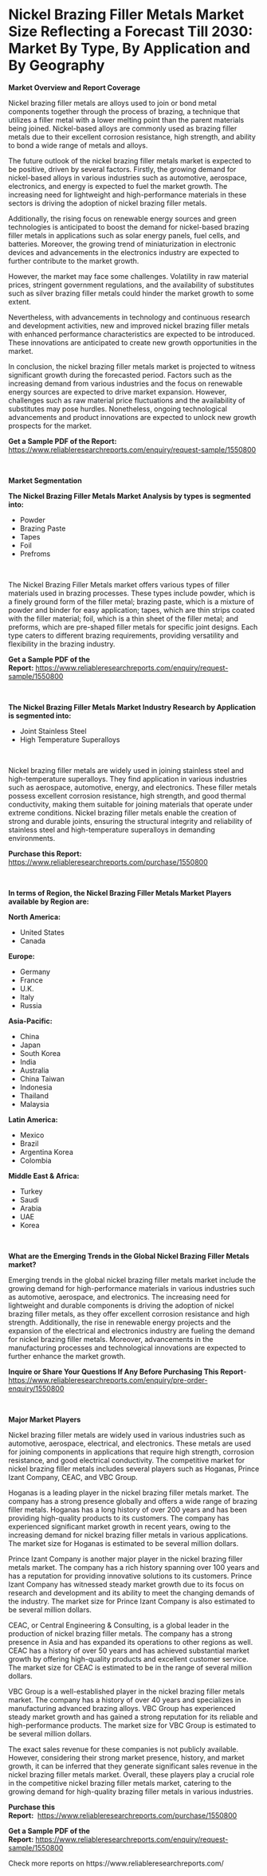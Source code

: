 <p><h1>Nickel Brazing Filler Metals Market Size Reflecting a Forecast Till 2030: Market By Type, By Application and By Geography</h1></p><p><strong>Market Overview and Report Coverage</strong></p>
<p><p>Nickel brazing filler metals are alloys used to join or bond metal components together through the process of brazing, a technique that utilizes a filler metal with a lower melting point than the parent materials being joined. Nickel-based alloys are commonly used as brazing filler metals due to their excellent corrosion resistance, high strength, and ability to bond a wide range of metals and alloys.</p><p>The future outlook of the nickel brazing filler metals market is expected to be positive, driven by several factors. Firstly, the growing demand for nickel-based alloys in various industries such as automotive, aerospace, electronics, and energy is expected to fuel the market growth. The increasing need for lightweight and high-performance materials in these sectors is driving the adoption of nickel brazing filler metals.</p><p>Additionally, the rising focus on renewable energy sources and green technologies is anticipated to boost the demand for nickel-based brazing filler metals in applications such as solar energy panels, fuel cells, and batteries. Moreover, the growing trend of miniaturization in electronic devices and advancements in the electronics industry are expected to further contribute to the market growth.</p><p>However, the market may face some challenges. Volatility in raw material prices, stringent government regulations, and the availability of substitutes such as silver brazing filler metals could hinder the market growth to some extent.</p><p>Nevertheless, with advancements in technology and continuous research and development activities, new and improved nickel brazing filler metals with enhanced performance characteristics are expected to be introduced. These innovations are anticipated to create new growth opportunities in the market.</p><p>In conclusion, the nickel brazing filler metals market is projected to witness significant growth during the forecasted period. Factors such as the increasing demand from various industries and the focus on renewable energy sources are expected to drive market expansion. However, challenges such as raw material price fluctuations and the availability of substitutes may pose hurdles. Nonetheless, ongoing technological advancements and product innovations are expected to unlock new growth prospects for the market.</p></p>
<p><strong>Get a Sample PDF of the Report:</strong> <a href="https://www.reliableresearchreports.com/enquiry/request-sample/1550800">https://www.reliableresearchreports.com/enquiry/request-sample/1550800</a></p>
<p>&nbsp;</p>
<p><strong>Market Segmentation</strong></p>
<p><strong>The Nickel Brazing Filler Metals Market Analysis by types is segmented into:</strong></p>
<p><ul><li>Powder</li><li>Brazing Paste</li><li>Tapes</li><li>Foil</li><li>Prefroms</li></ul></p>
<p>&nbsp;</p>
<p><p>The Nickel Brazing Filler Metals market offers various types of filler materials used in brazing processes. These types include powder, which is a finely ground form of the filler metal; brazing paste, which is a mixture of powder and binder for easy application; tapes, which are thin strips coated with the filler material; foil, which is a thin sheet of the filler metal; and preforms, which are pre-shaped filler metals for specific joint designs. Each type caters to different brazing requirements, providing versatility and flexibility in the brazing industry.</p></p>
<p><strong>Get a Sample PDF of the Report:</strong>&nbsp;<a href="https://www.reliableresearchreports.com/enquiry/request-sample/1550800">https://www.reliableresearchreports.com/enquiry/request-sample/1550800</a></p>
<p>&nbsp;</p>
<p><strong>The Nickel Brazing Filler Metals Market Industry Research by Application is segmented into:</strong></p>
<p><ul><li>Joint Stainless Steel</li><li>High Temperature Superalloys</li></ul></p>
<p>&nbsp;</p>
<p><p>Nickel brazing filler metals are widely used in joining stainless steel and high-temperature superalloys. They find application in various industries such as aerospace, automotive, energy, and electronics. These filler metals possess excellent corrosion resistance, high strength, and good thermal conductivity, making them suitable for joining materials that operate under extreme conditions. Nickel brazing filler metals enable the creation of strong and durable joints, ensuring the structural integrity and reliability of stainless steel and high-temperature superalloys in demanding environments.</p></p>
<p><strong>Purchase this Report:</strong>&nbsp; <a href="https://www.reliableresearchreports.com/purchase/1550800">https://www.reliableresearchreports.com/purchase/1550800</a></p>
<p>&nbsp;</p>
<p><strong>In terms of Region, the Nickel Brazing Filler Metals Market Players available by Region are:</strong></p>
<p>
    <p> <strong> North America: </strong>
        <ul>
            <li>United States</li>
            <li>Canada</li>
        </ul>
        </p> 
    <p> <strong> Europe: </strong>
        <ul>
            <li>Germany</li>
            <li>France</li>
            <li>U.K.</li>
            <li>Italy</li>
            <li>Russia</li>
        </ul>
        </p> 
    <p> <strong> Asia-Pacific: </strong>
        <ul>
            <li>China</li>
            <li>Japan</li>
            <li>South Korea</li>
            <li>India</li>
            <li>Australia</li>
            <li>China Taiwan</li>
            <li>Indonesia</li>
            <li>Thailand</li>
            <li>Malaysia</li>
        </ul>
        </p> 
    <p> <strong> Latin America: </strong>
        <ul>
            <li>Mexico</li>
            <li>Brazil</li>
            <li>Argentina Korea</li>
            <li>Colombia</li>
        </ul>
        </p> 
    <p> <strong> Middle East & Africa: </strong>
        <ul>
            <li>Turkey</li>
            <li>Saudi</li>
            <li>Arabia</li>
            <li>UAE</li>
            <li>Korea</li>
        </ul>
    </p>
    </p>
<p>&nbsp;</p>
<p><strong>What are the Emerging Trends in the Global Nickel Brazing Filler Metals market?</strong></p>
<p><p>Emerging trends in the global nickel brazing filler metals market include the growing demand for high-performance materials in various industries such as automotive, aerospace, and electronics. The increasing need for lightweight and durable components is driving the adoption of nickel brazing filler metals, as they offer excellent corrosion resistance and high strength. Additionally, the rise in renewable energy projects and the expansion of the electrical and electronics industry are fueling the demand for nickel brazing filler metals. Moreover, advancements in the manufacturing processes and technological innovations are expected to further enhance the market growth.</p></p>
<p><strong>Inquire or Share Your Questions If Any Before Purchasing This Report</strong>- <a href="https://www.reliableresearchreports.com/enquiry/pre-order-enquiry/1550800">https://www.reliableresearchreports.com/enquiry/pre-order-enquiry/1550800</a></p>
<p>&nbsp;</p>
<p><strong>Major Market Players</strong></p>
<p><p>Nickel brazing filler metals are widely used in various industries such as automotive, aerospace, electrical, and electronics. These metals are used for joining components in applications that require high strength, corrosion resistance, and good electrical conductivity. The competitive market for nickel brazing filler metals includes several players such as Hoganas, Prince Izant Company, CEAC, and VBC Group.</p><p>Hoganas is a leading player in the nickel brazing filler metals market. The company has a strong presence globally and offers a wide range of brazing filler metals. Hoganas has a long history of over 200 years and has been providing high-quality products to its customers. The company has experienced significant market growth in recent years, owing to the increasing demand for nickel brazing filler metals in various applications. The market size for Hoganas is estimated to be several million dollars.</p><p>Prince Izant Company is another major player in the nickel brazing filler metals market. The company has a rich history spanning over 100 years and has a reputation for providing innovative solutions to its customers. Prince Izant Company has witnessed steady market growth due to its focus on research and development and its ability to meet the changing demands of the industry. The market size for Prince Izant Company is also estimated to be several million dollars.</p><p>CEAC, or Central Engineering & Consulting, is a global leader in the production of nickel brazing filler metals. The company has a strong presence in Asia and has expanded its operations to other regions as well. CEAC has a history of over 50 years and has achieved substantial market growth by offering high-quality products and excellent customer service. The market size for CEAC is estimated to be in the range of several million dollars.</p><p>VBC Group is a well-established player in the nickel brazing filler metals market. The company has a history of over 40 years and specializes in manufacturing advanced brazing alloys. VBC Group has experienced steady market growth and has gained a strong reputation for its reliable and high-performance products. The market size for VBC Group is estimated to be several million dollars.</p><p>The exact sales revenue for these companies is not publicly available. However, considering their strong market presence, history, and market growth, it can be inferred that they generate significant sales revenue in the nickel brazing filler metals market. Overall, these players play a crucial role in the competitive nickel brazing filler metals market, catering to the growing demand for high-quality brazing filler metals in various industries.</p></p>
<p><strong>Purchase this Report:</strong>&nbsp;&nbsp;<a href="https://www.reliableresearchreports.com/purchase/1550800">https://www.reliableresearchreports.com/purchase/1550800</a></p>
<p></p>
<p><strong>Get a Sample PDF of the Report:</strong>&nbsp;<a href="https://www.reliableresearchreports.com/enquiry/request-sample/1550800">https://www.reliableresearchreports.com/enquiry/request-sample/1550800</a></p>
<p>Check more reports on https://www.reliableresearchreports.com/</p>